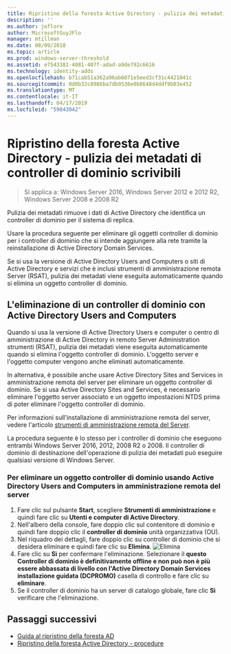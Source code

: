 ```yaml
---
title: Ripristino della foresta Active Directory - pulizia dei metadati di controller di dominio rimossi
description: ''
ms.author: joflore
author: MicrosoftGuyJFlo
manager: mtillman
ms.date: 08/09/2018
ms.topic: article
ms.prod: windows-server-threshold
ms.assetid: e7543381-4081-407f-adad-a9de792c6616
ms.technology: identity-adds
ms.openlocfilehash: b71cab51a362a96ab6071e5eed3cf31c4421041c
ms.sourcegitcommit: 0d0b32c8986ba7db9536e0b8648d4ddf9b03e452
ms.translationtype: MT
ms.contentlocale: it-IT
ms.lasthandoff: 04/17/2019
ms.locfileid: "59843042"
---
```

# <a name="ad-forest-recovery---cleaning-metadata-of-removed-writable-domain-controllers"></a>Ripristino della foresta Active Directory - pulizia dei metadati di controller di dominio scrivibili

>Si applica a: Windows Server 2016, Windows Server 2012 e 2012 R2, Windows Server 2008 e 2008 R2

Pulizia dei metadati rimuove i dati di Active Directory che identifica un controller di dominio per il sistema di replica.  

Usare la procedura seguente per eliminare gli oggetti controller di dominio per i controller di dominio che si intende aggiungere alla rete tramite la reinstallazione di Active Directory Domain Services.  
  
Se si usa la versione di Active Directory Users and Computers o siti di Active Directory e servizi che è inclusi strumenti di amministrazione remota Server (RSAT), pulizia dei metadati viene eseguita automaticamente quando si elimina un oggetto controller di dominio.  

## <a name="deleting-a-domain-controller-using-active-directory-users-and-computers"></a>L'eliminazione di un controller di dominio con Active Directory Users and Computers

Quando si usa la versione di Active Directory Users e computer o centro di amministrazione di Active Directory in remoto Server Administration strumenti (RSAT), pulizia dei metadati viene eseguita automaticamente quando si elimina l'oggetto controller di dominio. L'oggetto server e l'oggetto computer vengono anche eliminati automaticamente.  

In alternativa, è possibile anche usare Active Directory Sites and Services in amministrazione remota del server per eliminare un oggetto controller di dominio. Se si usa Active Directory Sites and Services, è necessario eliminare l'oggetto server associato e un oggetto impostazioni NTDS prima di poter eliminare l'oggetto controller di dominio.  

Per informazioni sull'installazione di amministrazione remota del server, vedere l'articolo [strumenti di amministrazione remota del Server](https://docs.microsoft.com/windows-server/remote/remote-server-administration-tools).
  
La procedura seguente è lo stesso per i controller di dominio che eseguono entrambi Windows Server 2016, 2012, 2008 R2 o 2008. Il controller di dominio di destinazione dell'operazione di pulizia dei metadati può eseguire qualsiasi versione di Windows Server.  
  
### <a name="to-delete-a-domain-controller-object-using-active-directory-users-and-computers-in-rsat"></a>Per eliminare un oggetto controller di dominio usando Active Directory Users and Computers in amministrazione remota del server  
  
1. Fare clic sul pulsante **Start**, scegliere **Strumenti di amministrazione** e quindi fare clic su **Utenti e computer di Active Directory**.  
2. Nell'albero della console, fare doppio clic sul contenitore di dominio e quindi fare doppio clic il **controller di dominio** unità organizzativa (OU).  
3. Nel riquadro dei dettagli, fare doppio clic su controller di dominio che si desidera eliminare e quindi fare clic su **Elimina**.
   ![Elimina](media/AD-Forest-Recovery-Cleaning-Metadata/delete1.png) 
4. Fare clic su **Sì** per confermare l'eliminazione. Selezionare il **questo Controller di dominio è definitivamente offline e non può non è più essere abbassata di livello con l'Active Directory Domain Services installazione guidata (DCPROMO)** casella di controllo e fare clic su **eliminare**.  
5. Se il controller di dominio ha un server di catalogo globale, fare clic **Sì** verificare che l'eliminazione.  

## <a name="next-steps"></a>Passaggi successivi

- [Guida al ripristino della foresta AD](AD-Forest-Recovery-Guide.md)
- [Ripristino della foresta Active Directory - procedure](AD-Forest-Recovery-Procedures.md)
